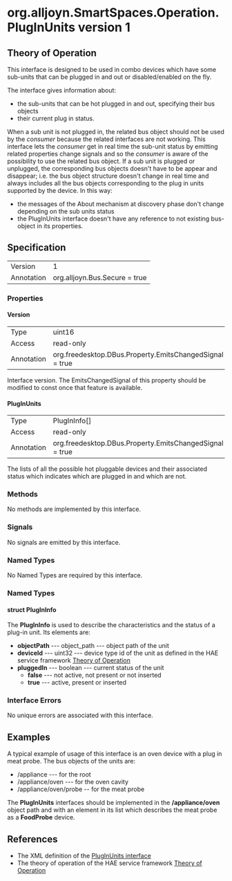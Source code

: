 # org.alljoyn.SmartSpaces.Operation.PlugInUnits version 1

## Theory of Operation

This interface is designed to be used in combo devices which have some sub-units
that can be plugged in and out or disabled/enabled on the fly.

The interface gives information about:
* the sub-units that can be hot plugged in and out, specifying their bus objects
* their current plug in status.

When a sub unit is not plugged in, the related bus object should not be used by
the _consumer_ because the related interfaces are not working.
This interface lets the _consumer_ get in real time the sub-unit status by
emitting related properties change signals and so the _consumer_ is aware of the
possibility to use the related bus object.
If a sub unit is plugged or unplugged, the corresponding bus objects doesn't
have to be appear and disappear; i.e. the bus object structure doesn't change in
real time and always includes all the bus objects corresponding to the plug in
units supported by the device. In this way:
* the messages of the About mechanism at discovery phase don't change depending
  on the sub units status
* the PlugInUnits interface doesn't have any reference to not existing
  bus-object in its properties.

## Specification

|            |                               |
| ---------- | ----------------------------- |
| Version    | 1                             |
| Annotation | org.alljoyn.Bus.Secure = true |

### Properties

#### Version

|            |                                                         |
| ---------- | ------------------------------------------------------- |
| Type       | uint16                                                  |
| Access     | read-only                                               |
| Annotation | org.freedesktop.DBus.Property.EmitsChangedSignal = true |

Interface version.
The EmitsChangedSignal of this property should be modified to const once that
feature is available.

#### PlugInUnits

|            |                                                         |
| ---------- | ------------------------------------------------------- |
| Type       | PlugInInfo[]                                            |
| Access     | read-only                                               |
| Annotation | org.freedesktop.DBus.Property.EmitsChangedSignal = true |

The lists of all the possible hot pluggable devices and their associated status
which indicates which are plugged in and which are not.

### Methods

No methods are implemented by this interface.

### Signals

No signals are emitted by this interface.

### Named Types

No Named Types are required by this interface.

### Named Types

#### struct PlugInInfo

The **PlugInInfo** is used to describe the characteristics and the status
of a plug-in unit. Its elements are:

  * **objectPath** --- object_path --- object path of the unit
  * **deviceId** --- uint32 --- device type id of the unit as defined in the HAE
    service framework [Theory of Operation](/org.alljoyn.SmartSpaces/theory-of-operation-v1)
  * **pluggedIn** --- boolean --- current status of the unit
    * **false** --- not active, not present or not inserted
    * **true** --- active, present or inserted

### Interface Errors

No unique errors are associated with this interface.

## Examples

A typical example of usage of this interface is an oven device with a plug in
meat probe.
The bus objects of the units are:
  * /appliance  --- for the root
  * /appliance/oven --- for the oven cavity
  * /appliance/oven/probe -- for the meat probe

The **PlugInUnits** interfaces should be implemented in the **/appliance/oven**
object path and with an element in its list which describes the meat probe as a
**FoodProbe** device.

## References

  * The XML definition of the [PlugInUnits interface](PlugInUnits-v1.xml)
  * The theory of operation of the HAE service framework [Theory of Operation](/org.alljoyn.SmartSpaces/theory-of-operation-v1)

